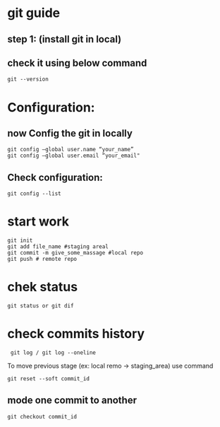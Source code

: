 # git guide

## step 1: (install git in local)

## check it using below command 
```
git --version

```

# Configuration:
## now Config the git in locally
```
git config –global user.name “your_name”
git config –global user.email “your_email"
```
## Check configuration: 

``` git config --list  ```

# start work

```
git init
git add file_name #staging areal
git commit -m give_some_massage #local repo
git push # remote repo
```


# chek status
```
git status or git dif

```

# check  commits history
``` git log / git log --oneline```

To move previous stage (ex: local remo -> staging_area) use command

``` git reset --soft commit_id ```


## mode one commit to another

``` git checkout commit_id ```